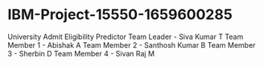 # IBM-Project-15550-1659600285
University Admit Eligibility Predictor
Team Leader - Siva Kumar T
Team Member 1 - Abishak A
Team Member 2 - Santhosh Kumar B
Team Member 3 - Sherbin D
Team Member 4 - Sivan Raj M

